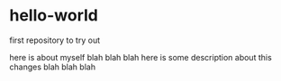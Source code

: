 # hello-world
first repository to try out

here is about myself blah blah blah
here is some description about this changes blah blah blah
